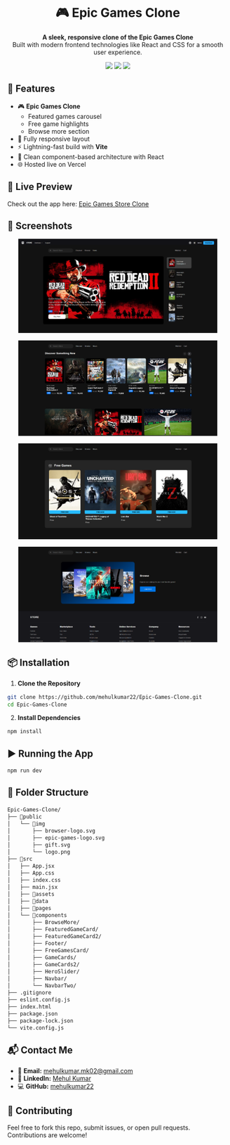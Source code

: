 <h1 align="center">🎮 Epic Games Clone</h1>

<p align="center">
  <b>A sleek, responsive clone of the Epic Games Clone</b><br/>
  Built with modern frontend technologies like React and CSS for a smooth user experience.
</p>

<p align="center">
  <img src="https://img.shields.io/badge/React-18.2-blue?style=plastic&logo=react&logoColor=white" />
  <img src="https://img.shields.io/badge/CSS3-Styling-blue?style=plastic&logo=css3&logoColor=white" />
  <img src="https://img.shields.io/badge/Vite-Frontend-purple?style=plastic&logo=vite&logoColor=white" />
</p>

## 🚀 Features

- 🎮 **Epic Games Clone**
  - Featured games carousel
  - Free game highlights
  - Browse more section
- 🧭 Fully responsive layout
- ⚡ Lightning-fast build with **Vite**
- 🧩 Clean component-based architecture with React
- 🌐 Hosted live on Vercel

## 🔗 Live Preview

Check out the app here: [Epic Games Store Clone](https://epic-games-store.vercel.app)

## 📸 Screenshots

<p align="center">
  <img src="public/screenshot1.png" alt="Homepage" width="90%"/>
</p>

<p align="center">
  <img src="public/screenshot2.png" alt="Featured Games" width="90%"/>
</p>

<p align="center">
  <img src="public/screenshot3.png" alt="Browse More Games" width="90%"/>
</p>

<p align="center">
  <img src="public/screenshot4.png" alt="Browse More Games" width="90%"/>
</p>

## 📦 Installation

1. **Clone the Repository**
```bash
git clone https://github.com/mehulkumar22/Epic-Games-Clone.git
cd Epic-Games-Clone
````

2. **Install Dependencies**

```bash
npm install
```

## ▶️ Running the App

```bash
npm run dev
```

## 📁 Folder Structure

```
Epic-Games-Clone/
├── 📁public
│   └── 📁img
│       ├── browser-logo.svg
│       ├── epic-games-logo.svg
│       ├── gift.svg
│       └── logo.png
├── 📁src
│   ├── App.jsx
│   ├── App.css
│   ├── index.css
│   ├── main.jsx
│   ├── 📁assets
│   ├── 📁data
│   ├── 📁pages
│   └── 📁components
│       ├── BrowseMore/
│       ├── FeaturedGameCard/
│       ├── FeaturedGameCard2/
│       ├── Footer/
│       ├── FreeGamesCard/
│       ├── GameCards/
│       ├── GameCards2/
│       ├── HeroSlider/
│       ├── Navbar/
│       └── NavbarTwo/
├── .gitignore
├── eslint.config.js
├── index.html
├── package.json
├── package-lock.json
└── vite.config.js
```

## 📬 Contact Me

* 📧 **Email:** [mehulkumar.mk02@gmail.com](mailto:mehulkumar.mk02@gmail.com)
* 💼 **LinkedIn:** [Mehul Kumar](https://www.linkedin.com/in/mehulkumar22)
* 💻 **GitHub:** [mehulkumar22](https://github.com/mehulkumar22)

## 🙌 Contributing

Feel free to fork this repo, submit issues, or open pull requests. Contributions are welcome!
